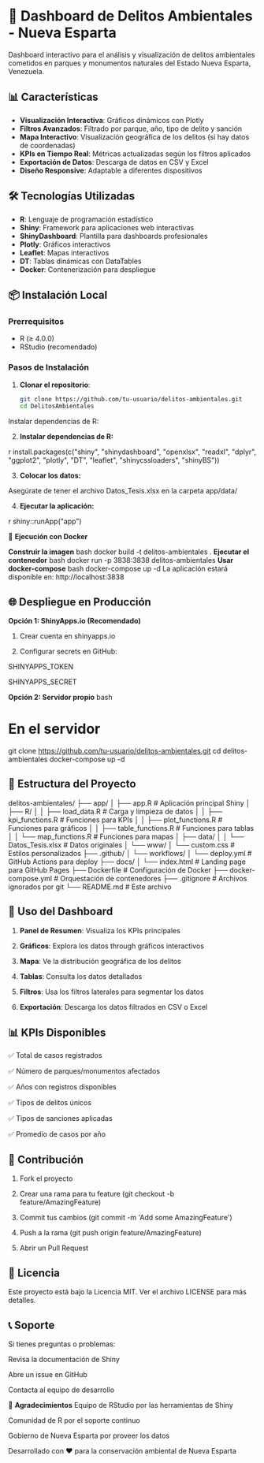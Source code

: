 # 🚨 Dashboard de Delitos Ambientales - Nueva Esparta

Dashboard interactivo para el análisis y visualización de delitos ambientales cometidos en parques y monumentos naturales del Estado Nueva Esparta, Venezuela.

## 📊 Características

- **Visualización Interactiva**: Gráficos dinámicos con Plotly
- **Filtros Avanzados**: Filtrado por parque, año, tipo de delito y sanción
- **Mapa Interactivo**: Visualización geográfica de los delitos (si hay datos de coordenadas)
- **KPIs en Tiempo Real**: Métricas actualizadas según los filtros aplicados
- **Exportación de Datos**: Descarga de datos en CSV y Excel
- **Diseño Responsive**: Adaptable a diferentes dispositivos

## 🛠️ Tecnologías Utilizadas

- **R**: Lenguaje de programación estadístico
- **Shiny**: Framework para aplicaciones web interactivas
- **ShinyDashboard**: Plantilla para dashboards profesionales
- **Plotly**: Gráficos interactivos
- **Leaflet**: Mapas interactivos
- **DT**: Tablas dinámicas con DataTables
- **Docker**: Contenerización para despliegue

## 📦 Instalación Local

### Prerrequisitos

- R (≥ 4.0.0)
- RStudio (recomendado)

### Pasos de Instalación

1. **Clonar el repositorio**:
   ```bash
   git clone https://github.com/tu-usuario/delitos-ambientales.git
   cd DelitosAmbientales
Instalar dependencias de R:

2. **Instalar dependencias de R:**

r
install.packages(c("shiny", "shinydashboard", "openxlsx", "readxl", "dplyr", 
                  "ggplot2", "plotly", "DT", "leaflet", "shinycssloaders", "shinyBS"))

3. **Colocar los datos:**

Asegúrate de tener el archivo Datos_Tesis.xlsx en la carpeta app/data/

4. **Ejecutar la aplicación:**

r
shiny::runApp("app") 

🐳 **Ejecución con Docker**

**Construir la imagen**
bash
docker build -t delitos-ambientales .
**Ejecutar el contenedor**
bash
docker run -p 3838:3838 delitos-ambientales
**Usar docker-compose**
bash
docker-compose up -d
La aplicación estará disponible en: http://localhost:3838

## 🌐 **Despliegue en Producción**

**Opción 1: ShinyApps.io (Recomendado)**
1. Crear cuenta en shinyapps.io

2. Configurar secrets en GitHub:

SHINYAPPS_TOKEN

SHINYAPPS_SECRET

**Opción 2: Servidor propio**
bash
# En el servidor
git clone https://github.com/tu-usuario/delitos-ambientales.git
cd delitos-ambientales
docker-compose up -d

## 📁 **Estructura del Proyecto**

delitos-ambientales/
├── app/
│   ├── app.R                 # Aplicación principal Shiny
│   ├── R/
│   │   ├── load_data.R       # Carga y limpieza de datos
│   │   ├── kpi_functions.R   # Funciones para KPIs
│   │   ├── plot_functions.R  # Funciones para gráficos
│   │   ├── table_functions.R # Funciones para tablas
│   │   └── map_functions.R   # Funciones para mapas
│   ├── data/
│   │   └── Datos_Tesis.xlsx  # Datos originales
│   └── www/
│       └── custom.css        # Estilos personalizados
├── .github/
│   └── workflows/
│       └── deploy.yml        # GitHub Actions para deploy
├── docs/
│   └── index.html           # Landing page para GitHub Pages
├── Dockerfile               # Configuración de Docker
├── docker-compose.yml       # Orquestación de contenedores
├── .gitignore              # Archivos ignorados por git
└── README.md               # Este archivo

## 🚀 **Uso del Dashboard**
1. **Panel de Resumen**: Visualiza los KPIs principales

2. **Gráficos**: Explora los datos through gráficos interactivos

3. **Mapa**: Ve la distribución geográfica de los delitos

4. **Tablas**: Consulta los datos detallados

5. **Filtros**: Usa los filtros laterales para segmentar los datos

6. **Exportación**: Descarga los datos filtrados en CSV o Excel

## 📊 **KPIs Disponibles**
✅ Total de casos registrados

✅ Número de parques/monumentos afectados

✅ Años con registros disponibles

✅ Tipos de delitos únicos

✅ Tipos de sanciones aplicadas

✅ Promedio de casos por año

## 🤝 **Contribución**
1. Fork el proyecto

2. Crear una rama para tu feature (git checkout -b feature/AmazingFeature)

3. Commit tus cambios (git commit -m 'Add some AmazingFeature')

4. Push a la rama (git push origin feature/AmazingFeature)

5. Abrir un Pull Request

## 📝 **Licencia**
Este proyecto está bajo la Licencia MIT. Ver el archivo LICENSE para más detalles.

## 📞 **Soporte**
Si tienes preguntas o problemas:

Revisa la documentación de Shiny

Abre un issue en GitHub

Contacta al equipo de desarrollo

🙏 **Agradecimientos**
Equipo de RStudio por las herramientas de Shiny

Comunidad de R por el soporte continuo

Gobierno de Nueva Esparta por proveer los datos

Desarrollado con ❤️ para la conservación ambiental de Nueva Esparta



 

